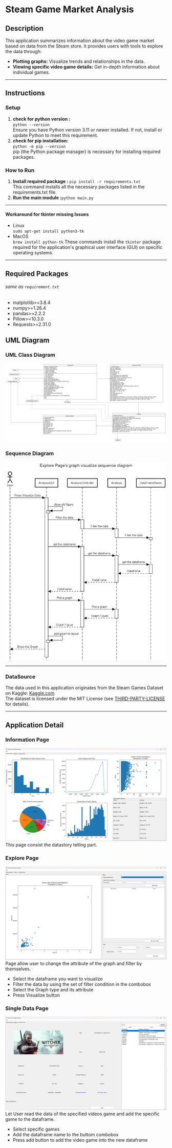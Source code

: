 # Steam Game Market Analysis

## Description
This application summarizes information about the video game market based on data from the Steam store. It provides users with tools to explore the data through:

* **Plotting graphs:** Visualize trends and relationships in the data.
* **Viewing specific video game details:** Get in-depth information about individual games.


----

## Instructions
### Setup
1. **check for python version :**<br>
    `python --version`<br>
   Ensure you have Python version 3.11 or newer installed. If not, install or update Python to meet this requirement.
2. **check for pip installation:** <br> `python -m pip --version` <br>
   pip (the Python package manager) is necessary for installing required packages. 

### How to Run

1. **Install required package :**  ``pip install -r requirements.txt`` <br>
This command installs all the necessary packages listed in the requirements.txt file.
2. **Run the main module :**``python main.py``

----

#### Workaround for tkinter missing Issues
  - Linux<br>
    ``sudo apt-get install python3-tk``
  - MacOS <br> 
    ``brew install python-tk``
These commands install the `tkinter` package required for 
the application's graphical user interface (GUI) on specific operating systems.

----


## Required Packages
###### same as ``requirement.txt``
- matplotlib>=3.8.4
- numpy>=1.26.4
- pandas>=2.2.2
- Pillow>=10.3.0
- Requests>=2.31.0


## UML Diagram
### UML Class Diagram

![UML class Diagram](uml.png "UML class Diagram")
### Sequence Diagram

![UML Sequence Diagram](sequence_diagram.png)

---
### DataSource
The data used in this application originates from the Steam Games Dataset on Kaggle: 
[Kaggle.com](https://www.kaggle.com/datasets/fronkongames/steam-games-dataset?select=games.csv)
<br> The dataset is licensed under the MIT License (see [THIRD-PARTY-LICENSE](THIRD-PARTY-LICENSE) for details).

----

## Application Detail
### Information Page
![Information Page](screenshots/information_page.png)
This page consist the datastory telling part.
### Explore Page
![Explore Page](screenshots/explore_page.png)
Page allow user to change the attribute of the graph and filter by themselves.
* Select the dataframe you want to visualize
* Filter the data by using the set of filter condition in the combobox
* Select the Graph type and its attribute
* Press Visualize button
  
### Single Data Page
![Single Data Page](screenshots/singledata_page.png)
Let User read the data of the specified videos game and add the specific game to the dataframe.
* Select specific games
* Add the dataframe name to the buttom combobox
* Press add button to add the video game into the new dataframe
